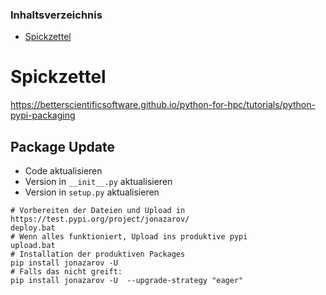 ### Inhaltsverzeichnis

* [Spickzettel](#spickzettel)

# Spickzettel
https://betterscientificsoftware.github.io/python-for-hpc/tutorials/python-pypi-packaging

## Package Update
* Code aktualisieren
* Version in `__init__.py` aktualisieren
* Version in `setup.py` aktualisieren
```shell
# Vorbereiten der Dateien und Upload in https://test.pypi.org/project/jonazarov/
deploy.bat
# Wenn alles funktioniert, Upload ins produktive pypi
upload.bat
# Installation der produktiven Packages
pip install jonazarov -U
# Falls das nicht greift:
pip install jonazarov -U  --upgrade-strategy "eager"
```

